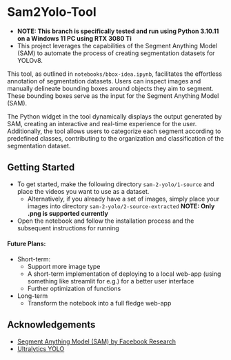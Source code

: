 # Sam2Yolo-Tool
- **NOTE: This branch is specifically tested and run using Python 3.10.11 on a Windows 11 PC using RTX 3080 Ti**
- This project leverages the capabilities of the Segment Anything Model (SAM) to automate the process of creating segmentation datasets for YOLOv8.

This tool, as outlined in `notebooks/bbox-idea.ipynb`, facilitates the effortless annotation of segmentation datasets. Users can inspect images and manually delineate bounding boxes around objects they aim to segment. These bounding boxes serve as the input for the Segment Anything Model (SAM).

The Python widget in the tool dynamically displays the output generated by SAM, creating an interactive and real-time experience for the user. Additionally, the tool allows users to categorize each segment according to predefined classes, contributing to the organization and classification of the segmentation dataset.

## Getting Started

- To get started, make the following directory `sam-2-yolo/1-source` and place the videos you want to use as a dataset.
    - Alternatively, if you already have a set of images, simply place your images into directory `sam-2-yolo/2-source-extracted` **NOTE: Only .png is supported currently**
- Open the notebook and follow the installation process and the subsequent instructions for running

#### Future Plans:
- Short-term:
    - Support more image type
    - A short-term implementation of deploying to a local web-app (using something like streamlit for e.g.) for a better user interface
    - Further optimization of functions
- Long-term
    - Transform the notebook into a full fledge web-app

## Acknowledgements
* [Segment Anything Model (SAM) by Facebook Research](https://github.com/facebookresearch/segment-anything/blob/main/README.md)
* [Ultralytics YOLO](https://github.com/ultralytics/yolov5)
